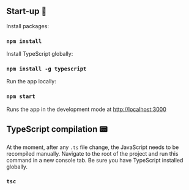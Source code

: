 ## Start-up 🚀

Install packages:

### `npm install`

Install TypeScript globally:

### `npm install -g typescript`

Run the app locally:

### `npm start`

Runs the app in the development mode at [http://localhost:3000](http://localhost:3000)<br>

## TypeScript compilation 📟

At the moment, after any `.ts` file change, the JavaScript needs to be recompiled manually. Navigate to the root of the project and run this command in a new console tab. Be sure you have TypeScript installed globally.

### `tsc`




